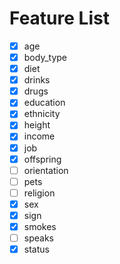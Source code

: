 # Feature List

- [x] age
- [x] body_type
- [x] diet
- [x] drinks
- [x] drugs
- [x] education
- [x] ethnicity
- [x] height
- [x] income
- [x] job
- [x] offspring
- [ ] orientation
- [ ] pets
- [ ] religion
- [x] sex
- [x] sign
- [x] smokes
- [ ] speaks
- [x] status
